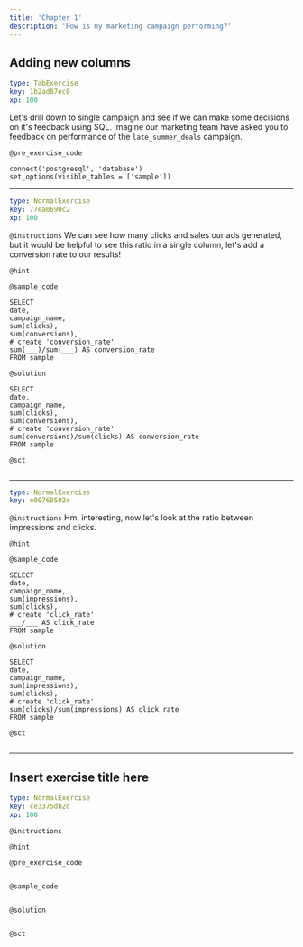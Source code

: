 ```yaml
---
title: 'Chapter 1'
description: 'How is my marketing campaign performing?'
---
```


## Adding new columns

```yaml
type: TabExercise
key: 1b2ad87ec0
xp: 100
```

Let's drill down to single campaign and see if we can make some decisions on it's feedback using SQL. Imagine our marketing team have asked you to feedback on performance of the `late_summer_deals` campaign.

`@pre_exercise_code`
```{python}
connect('postgresql', 'database')
set_options(visible_tables = ['sample'])
```

***

```yaml
type: NormalExercise
key: 77ea0690c2
xp: 100
```

`@instructions`
We can see how many clicks and sales our ads generated, but it would be helpful to see this ratio in a single column, let's add a conversion rate to our results!

`@hint`


`@sample_code`
```{python}
SELECT 
date,
campaign_name,
sum(clicks),
sum(conversions),
# create 'conversion_rate'
sum(___)/sum(___) AS conversion_rate
FROM sample
```

`@solution`
```{python}
SELECT 
date,
campaign_name,
sum(clicks),
sum(conversions),
# create 'conversion_rate'
sum(conversions)/sum(clicks) AS conversion_rate
FROM sample
```

`@sct`
```{python}

```

***

```yaml
type: NormalExercise
key: e00760502e
```

`@instructions`
Hm, interesting, now let's look at the ratio between impressions and clicks.

`@hint`


`@sample_code`
```{python}
SELECT 
date,
campaign_name,
sum(impressions),
sum(clicks),
# create 'click_rate'
___/___ AS click_rate
FROM sample
```

`@solution`
```{python}
SELECT 
date,
campaign_name,
sum(impressions),
sum(clicks),
# create 'click_rate'
sum(clicks)/sum(impressions) AS click_rate
FROM sample
```

`@sct`
```{python}

```

---

## Insert exercise title here

```yaml
type: NormalExercise
key: ce3375db2d
xp: 100
```



`@instructions`


`@hint`


`@pre_exercise_code`
```{python}

```

`@sample_code`
```{python}

```

`@solution`
```{python}

```

`@sct`
```{python}

```
